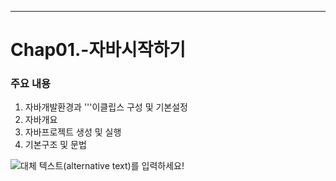 ---
# Chap01.-자바시작하기

### 주요 내용

1. 자바개발환경과 '''이클립스 구성 및 기본설정
2. 자바개요
3. 자바프로젝트 생성 및 실행
4. 기본구조 및 문법
  
            
![대체 텍스트(alternative text)를 입력하세요!](http://www.gstatic.com/webp/gallery/5.jpg "링크 설명(title)을 작성하세요.")
